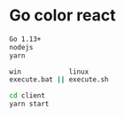 # Go color react

```sh
Go 1.13+
nodejs
yarn
```

```sh
win            linux
execute.bat || execute.sh

cd client
yarn start
```